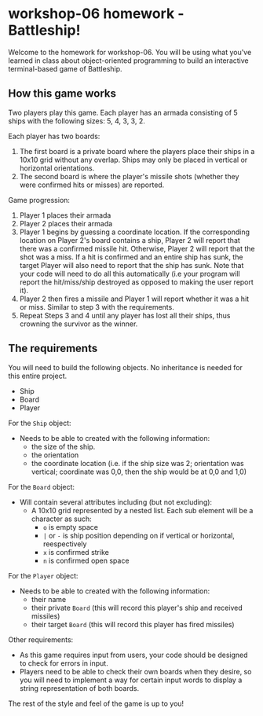 # workshop-06 homework - Battleship!

Welcome to the homework for workshop-06. You will be using what you've learned in class about object-oriented programming to build an interactive terminal-based game of Battleship.

## How this game works
Two players play this game. Each player has an armada consisting of 5 ships with the following sizes: 5, 4, 3, 3, 2.

Each player has two boards:
1. The first board is a private board where the players place their ships in a 10x10 grid without any overlap. Ships may only be placed in vertical or horizontal orientations.
2. The second board is where the player's missile shots (whether they were confirmed hits or misses) are reported.

Game progression:
1. Player 1 places their armada
2. Player 2 places their armada
3. Player 1 begins by guessing a coordinate location. If the corresponding location on Player 2's board contains a ship, Player 2 will report that there was a confirmed missile hit. Otherwise, Player 2 will report that the shot was a miss. If a hit is confirmed and an entire ship has sunk, the target Player will also need to report that the ship has sunk. Note that your code will need to do all this automatically (i.e your program will report the hit/miss/ship destroyed as opposed to making the user report it).
4. Player 2 then fires a missile and Player 1 will report whether it was a hit or miss. Similar to step 3 with the requirements.
5. Repeat Steps 3 and 4 until any player has lost all their ships, thus crowning the survivor as the winner.

## The requirements
You will need to build the following objects. No inheritance is needed for this entire project.
- Ship
- Board
- Player

For the `Ship` object:
- Needs to be able to created with the following information:
  - the size of the ship.
  - the orientation
  - the coordinate location (i.e. if the ship size was 2; orientation was vertical; coordinate was 0,0, then the ship would be at 0,0 and 1,0)

For the `Board` object:
  - Will contain several attributes including (but not excluding):
    - A 10x10 grid represented by a nested list. Each sub element will be a character as such:
      - `o` is empty space
      - `|` or `-` is ship position depending on if vertical or horizontal, reespectively
      - `x` is confirmed strike
      - `n` is confirmed open space

For the `Player` object:
- Needs to be able to created with the following information:
  - their name
  - their private `Board` (this will record this player's ship and received missiles)
  - their target `Board` (this will record this player has fired missiles)


Other requirements:
- As this game requires input from users, your code should be designed to check for errors in input.
- Players need to be able to check their own boards when they desire, so you will need to implement a way for certain input words to display a string representation of both boards.

The rest of the style and feel of the game is up to you!